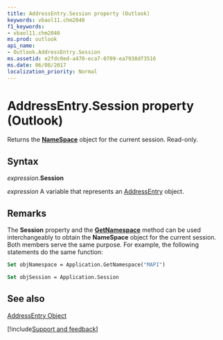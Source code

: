 ```yaml
---
title: AddressEntry.Session property (Outlook)
keywords: vbaol11.chm2040
f1_keywords:
- vbaol11.chm2040
ms.prod: outlook
api_name:
- Outlook.AddressEntry.Session
ms.assetid: e2fdc0ed-a470-eca7-0709-ea7938df3516
ms.date: 06/08/2017
localization_priority: Normal
---
```



# AddressEntry.Session property (Outlook)

Returns the  **[NameSpace](Outlook.NameSpace.md)** object for the current session. Read-only.


## Syntax

_expression_.**Session**

_expression_ A variable that represents an [AddressEntry](Outlook.AddressEntry.md) object.


## Remarks

The  **Session** property and the **[GetNamespace](Outlook.Application.GetNamespace.md)** method can be used interchangeably to obtain the **NameSpace** object for the current session. Both members serve the same purpose. For example, the following statements do the same function:


```vb
Set objNamespace = Application.GetNamespace("MAPI") 
```


```vb
Set objSession = Application.Session
```


## See also


[AddressEntry Object](Outlook.AddressEntry.md)

[!include[Support and feedback](~/includes/feedback-boilerplate.md)]